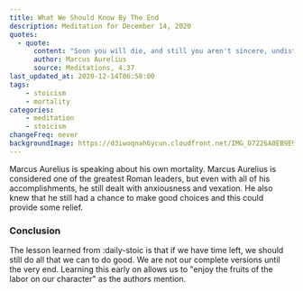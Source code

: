 ```yaml
---
title: What We Should Know By The End
description: Meditation for December 14, 2020
quotes: 
  - quote:
      content: "Soon you will die, and still you aren't sincere, undisturbed, or free from suspicion that external things can harm you, nor are you gracious to all, knowing that wisdom and acting justly are one and the same."
      author: Marcus Aurelius
      source: Meditations, 4.37
last_updated_at: 2020-12-14T06:58:00
tags:
    - stoicism
    - mortality
categories:
    - meditation
    - stoicism
changeFreq: never
backgroundImage: https://d3iwoqnah6ycun.cloudfront.net/IMG_D7226A0EB9E9.jpg
---
```


Marcus Aurelius is speaking about his own mortality. Marcus Aurelius is considered one of the greatest Roman leaders, 
but even with all of his accomplishments, he still dealt with anxiousness and vexation. He also knew that he still had 
a chance to make good choices and this could provide some relief.

### Conclusion 

The lesson learned from :daily-stoic is that if we have time left, we should still do all that we can to do good.
We are not our complete versions until the very end. Learning this early on allows us to "enjoy the fruits of the labor
on our character" as the authors mention.
